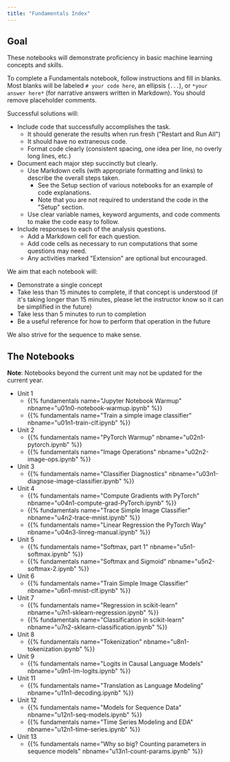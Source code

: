 ```yaml
---
title: "Fundamentals Index"
---
```


## Goal

These notebooks will demonstrate proficiency in basic machine learning concepts and skills.

To complete a Fundamentals notebook, follow instructions and fill in blanks. Most blanks will be labeled `# your code here`, an ellipsis (`...`), or `*your answer here*` (for narrative answers written in Markdown). You should remove placeholder comments.

Successful solutions will:

- Include code that successfully accomplishes the task.
  - It should generate the results when run fresh ("Restart and Run All")
  - It should have no extraneous code.
  - Format code clearly (consistent spacing, one idea per line, no overly long lines, etc.)
- Document each major step succinctly but clearly.
  - Use Markdown cells (with appropriate formatting and links) to describe the overall steps taken.
    - See the Setup section of various notebooks for an example of code explanations.
    - Note that you are not required to understand the code in the "Setup" section.
  - Use clear variable names, keyword arguments, and code comments to make the code easy to follow.
- Include responses to each of the analysis questions.
  - Add a Markdown cell for each question.
  - Add code cells as necessary to run computations that some questions may need.
  - Any activities marked "Extension" are optional but encouraged.

We aim that each notebook will:

- Demonstrate a single concept
- Take less than 15 minutes to complete, if that concept is understood (if it's taking longer than 15 minutes, please let the instructor know so it can be simplified in the future)
- Take less than 5 minutes to run to completion
- Be a useful reference for how to perform that operation in the future

We also strive for the sequence to make sense.

## The Notebooks

**Note**: Notebooks beyond the current unit may not be updated for the current year.


- Unit 1
  - {{% fundamentals name="Jupyter Notebook Warmup" nbname="u01n0-notebook-warmup.ipynb" %}}
  - {{% fundamentals name="Train a simple image classifier" nbname="u01n1-train-clf.ipynb" %}}
- Unit 2
  - {{% fundamentals name="PyTorch Warmup" nbname="u02n1-pytorch.ipynb" %}}
  - {{% fundamentals name="Image Operations" nbname="u02n2-image-ops.ipynb" %}}
- Unit 3
  - {{% fundamentals name="Classifier Diagnostics" nbname="u03n1-diagnose-image-classifier.ipynb" %}}
- Unit 4
  - {{% fundamentals name="Compute Gradients with PyTorch" nbname="u04n1-compute-grad-PyTorch.ipynb" %}}
  - {{% fundamentals name="Trace Simple Image Classifier" nbname="u4n2-trace-mnist.ipynb" %}}
  - {{% fundamentals name="Linear Regression the PyTorch Way" nbname="u04n3-linreg-manual.ipynb" %}}
- Unit 5
  - {{% fundamentals name="Softmax, part 1" nbname="u5n1-softmax.ipynb" %}}
  - {{% fundamentals name="Softmax and Sigmoid" nbname="u5n2-softmax-2.ipynb" %}}
- Unit 6
  - {{% fundamentals name="Train Simple Image Classifier" nbname="u6n1-mnist-clf.ipynb" %}}
- Unit 7
  - {{% fundamentals name="Regression in scikit-learn" nbname="u7n1-sklearn-regression.ipynb" %}}
  - {{% fundamentals name="Classification in scikit-learn" nbname="u7n2-sklearn-classification.ipynb" %}}
- Unit 8
  - {{% fundamentals name="Tokenization" nbname="u8n1-tokenization.ipynb" %}}
- Unit 9
  - {{% fundamentals name="Logits in Causal Language Models" nbname="u9n1-lm-logits.ipynb" %}}
- Unit 11
  - {{% fundamentals name="Translation as Language Modeling" nbname="u11n1-decoding.ipynb" %}}
- Unit 12
  - {{% fundamentals name="Models for Sequence Data" nbname="u12n1-seq-models.ipynb" %}}
  - {{% fundamentals name="Time Series Modeling and EDA" nbname="u12n1-time-series.ipynb" %}}
- Unit 13
  - {{% fundamentals name="Why so big? Counting parameters in sequence models" nbname="u13n1-count-params.ipynb" %}}
